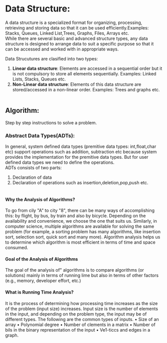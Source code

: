 # Data Structure:
A data structure is a specialized format for organizing, processing, retrieving and storing data so that it can be used efficiently.Examples: Stacks, Queues, Linked List,Trees, Graphs, Files, Arrays etc. <br>
While there are several basic and advanced structure types, any data structure is designed to arrange data to suit a specific purpose so that it can be accessed and worked with in appropriate ways. <br>

Data Strucutures are clasified into two types:
  1. <b>Linear data structure</b>: Elements are accessed in a sequential order but it is not compulsory to store all elements sequentially. Examples: Linked Lists, Stacks, Queues etc.
  2. <b>Non-Linear data structure</b>: Elements of this data structure are stored/accessed in a non-linear order. Examples: Trees and graphs etc.
<br><br>

## Algorithm:
Step by step instructions to solve a problem.

### Abstract Data Types(ADTs):
In general, system defined data types (premitive data types: int,float,char etc) support operations such as addition, subtraction etc because system provides the implementation for the premitive data types. But for user defined data types we need to define the operations.<br>
ADTs consists of two parts:
1. Declaration of data
2. Declaration of operations such as insertion,deletion,pop,push etc.
<br><br>

#### Why the Analysis of Algorithms? 
To go from cily "A" to city "8", there can be many ways of accomplishing this: by flight, by bus, by train and also by bicycle. Depending on the availability and convenience, we choose the one that suits us. Similarly, in computer science, multiple algorithms are  available for solving the same problem (for example, a sorting problem has many algorithms, like insertion sort, selection sort, quick sort and many more). Algorithm analysis helps us to determine which algorithm is most efficient in terms of time and space consumed. 

#### Goal of the Analysis of Algorithms 
The goal of the analysis of" algorithms is to compare algorithms (or solutions) mainly in terms of running lime but also in terms of other factors (e.g., memory, developer effort, etc.) 

#### What is Running Time Analysis? 
It is the process of determining how processing time increases as the size of the problem (input size) increases. Input size is the number of elements in the input, and depending on the problem type, the input may be of different types. The following are the common types of inputs. 
• Size of an array • Polynomial degree • Number of clements in a matrix • Number of bils in the binary representation of the input • Ve1-ticcs and edges in a graph. 



 
